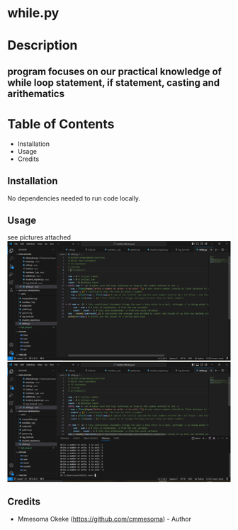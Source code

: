 # while.py

# Description
## program focuses on our practical knowledge of while loop statement, if statement, casting and arithematics

# Table of Contents

- Installation
- Usage
- Credits

## Installation

No dependencies needed to run code locally.

## Usage
see pictures attached
![while](https://github.com/cmmesoma/codingTasks/blob/a7226dfdfa6336f1b558630ea2dd1b7e6c2fcaa7/while_1.PNG)
![while](https://github.com/cmmesoma/codingTasks/blob/29dd30d3c74775129fd0ab0ee79b7c8f5a24bb3b/while_2.PNG)

## Credits

- Mmesoma Okeke (https://github.com/cmmesoma) - Author
